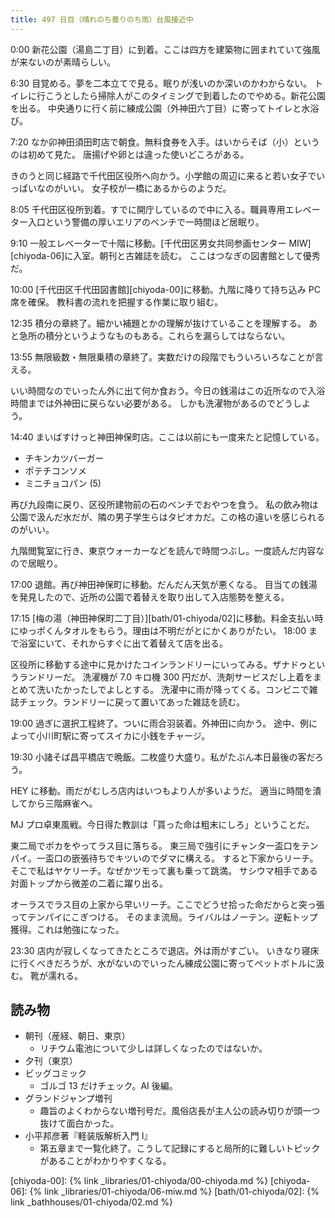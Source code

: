 ```yaml
---
title: 497 日目（晴れのち曇りのち雨）台風接近中
---
```


0:00 新花公園（湯島二丁目）に到着。ここは四方を建築物に囲まれていて強風が来ないのが素晴らしい。

6:30 目覚める。夢を二本立てで見る。眠りが浅いのか深いのかわからない。
トイレに行こうとしたら掃除人がこのタイミングで到着したのでやめる。新花公園を出る。
中央通りに行く前に練成公園（外神田六丁目）に寄ってトイレと水浴び。

7:20 なか卯神田須田町店で朝食。無料食券を入手。はいからそば（小）というのは初めて見た。
唐揚げや卵とは違った使いどころがある。

きのうと同じ経路で千代田区役所へ向かう。小学館の周辺に来ると若い女子でいっぱいなのがいい。
女子校が一橋にあるからのようだ。

8:05 千代田区役所到着。すでに開庁しているので中に入る。職員専用エレベーター入口という警備の厚いエリアのベンチで一時間ほど居眠り。

9:10 一般エレベーターで十階に移動。[千代田区男女共同参画センター MIW][chiyoda-06]に入室。朝刊と古雑誌を読む。
ここはつなぎの図書館として優秀だ。

10:00 [千代田区千代田図書館][chiyoda-00]に移動。九階に降りて持ち込み PC 席を確保。
教科書の流れを把握する作業に取り組む。

12:35 積分の章終了。細かい補題とかの理解が抜けていることを理解する。
あと急所の積分というようなものもある。これらを漏らしてはならない。

13:55 無限級数・無限乗積の章終了。実数だけの段階でもういろいろなことが言える。

いい時間なのでいったん外に出て何か食おう。今日の銭湯はこの近所なので入浴時間までは外神田に戻らない必要がある。
しかも洗濯物があるのでどうしよう。

14:40 まいばすけっと神田神保町店。ここは以前にも一度来たと記憶している。

* チキンカツバーガー
* ポテチコンソメ
* ミニチョコパン (5)

再び九段南に戻り、区役所建物前の石のベンチでおやつを食う。
私の飲み物は公園で汲んだ水だが、隣の男子学生らはタピオカだ。この格の違いを感じられるのがいい。

九階閲覧室に行き、東京ウォーカーなどを読んで時間つぶし。一度読んだ内容なので居眠り。

17:00 退館。再び神田神保町に移動。だんだん天気が悪くなる。
目当ての銭湯を発見したので、近所の公園で着替えを取り出して入店態勢を整える。

17:15 [梅の湯（神田神保町二丁目）][bath/01-chiyoda/02]に移動。料金支払い時にゆっポくんタオルをもらう。理由は不明だがとにかくありがたい。
18:00 まで浴室にいて、それからすぐに出て着替えて店を出る。

区役所に移動する途中に見かけたコインランドリーにいってみる。ザナドゥというランドリーだ。
洗濯機が 7.0 キロ機 300 円だが、洗剤サービスだし上着をまとめて洗いたかったしでよしとする。
洗濯中に雨が降ってくる。コンビニで雑誌チェック。ランドリーに戻って置いてあった雑誌を読む。

19:00 過ぎに選択工程終了。ついに雨合羽装着。外神田に向かう。
途中、例によって小川町駅に寄ってスイカに小銭をチャージ。

19:30 小諸そば昌平橋店で晩飯。二枚盛り大盛り。私がたぶん本日最後の客だろう。

HEY に移動。雨だがむしろ店内はいつもより人が多いようだ。
適当に時間を潰してから三階麻雀へ。

MJ プロ卓東風戦。今日得た教訓は「貰った命は粗末にしろ」ということだ。

東二局でポカをやってラス目に落ちる。
東三局で強引にチャンタ一盃口をテンパイ。一盃口の嵌張待ちでキツいのでダマに構える。
すると下家からリーチ。そこで私はヤケリーチ。なぜかツモって裏も乗って跳満。
サシウマ相手である対面トップから微差の二着に躍り出る。

オーラスでラス目の上家から早いリーチ。ここでどうせ拾った命だからと突っ張ってテンパイにこぎつける。
そのまま流局。ライバルはノーテン。逆転トップ獲得。これは勉強になった。

23:30 店内が寂しくなってきたところで退店。外は雨がすごい。
いきなり寝床に行くべきだろうが、水がないのでいったん練成公園に寄ってペットボトルに汲む。
靴が濡れる。

## 読み物

* 朝刊（産経、朝日、東京）
  * リチウム電池について少しは詳しくなったのではないか。
* 夕刊（東京）
* ビッグコミック
  * ゴルゴ 13 だけチェック。AI 後編。
* グランドジャンプ増刊
  * 趣旨のよくわからない増刊号だ。風俗店長が主人公の読み切りが頭一つ抜けて面白かった。
* 小平邦彦著『軽装版解析入門 I』
  * 第五章まで一覧化終了。こうして記録にすると局所的に難しいトピックがあることがわかりやすくなる。

[chiyoda-00]: {% link _libraries/01-chiyoda/00-chiyoda.md %}
[chiyoda-06]: {% link _libraries/01-chiyoda/06-miw.md %}
[bath/01-chiyoda/02]: {% link _bathhouses/01-chiyoda/02.md %}
